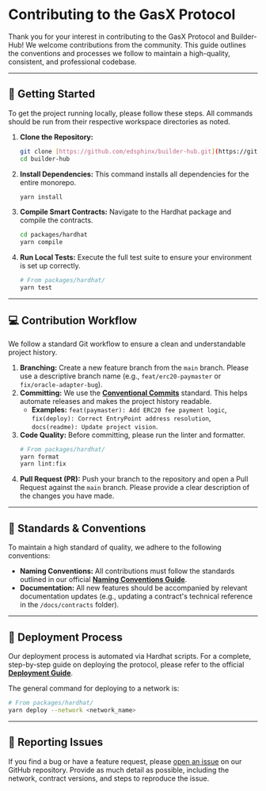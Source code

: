 # Contributing to the GasX Protocol

Thank you for your interest in contributing to the GasX Protocol and Builder-Hub! We welcome contributions from the community. This guide outlines the conventions and processes we follow to maintain a high-quality, consistent, and professional codebase.

---
## 🚀 Getting Started

To get the project running locally, please follow these steps. All commands should be run from their respective workspace directories as noted.

1.  **Clone the Repository:**
    ```bash
    git clone [https://github.com/edsphinx/builder-hub.git](https://github.com/edsphinx/builder-hub.git)
    cd builder-hub
    ```

2.  **Install Dependencies:**
    This command installs all dependencies for the entire monorepo.
    ```bash
    yarn install
    ```

3.  **Compile Smart Contracts:**
    Navigate to the Hardhat package and compile the contracts.
    ```bash
    cd packages/hardhat
    yarn compile
    ```

4.  **Run Local Tests:**
    Execute the full test suite to ensure your environment is set up correctly.
    ```bash
    # From packages/hardhat/
    yarn test
    ```

---
## 💻 Contribution Workflow

We follow a standard Git workflow to ensure a clean and understandable project history.

1.  **Branching:** Create a new feature branch from the `main` branch. Please use a descriptive branch name (e.g., `feat/erc20-paymaster` or `fix/oracle-adapter-bug`).
2.  **Committing:** We use the [**Conventional Commits**](https://www.conventionalcommits.org/en/v1.0.0/) standard. This helps automate releases and makes the project history readable.
    -   **Examples:** `feat(paymaster): Add ERC20 fee payment logic`, `fix(deploy): Correct EntryPoint address resolution`, `docs(readme): Update project vision`.
3.  **Code Quality:** Before committing, please run the linter and formatter.
    ```bash
    # From packages/hardhat/
    yarn format
    yarn lint:fix
    ```
4.  **Pull Request (PR):** Push your branch to the repository and open a Pull Request against the `main` branch. Please provide a clear description of the changes you have made.

---
## 📜 Standards & Conventions

To maintain a high standard of quality, we adhere to the following conventions:

-   **Naming Conventions:** All contributions must follow the standards outlined in our official [**Naming Conventions Guide**](./docs/project/01_naming_conventions.md).
-   **Documentation:** All new features should be accompanied by relevant documentation updates (e.g., updating a contract's technical reference in the `/docs/contracts` folder).

---
## 🚀 Deployment Process

Our deployment process is automated via Hardhat scripts. For a complete, step-by-step guide on deploying the protocol, please refer to the official [**Deployment Guide**](./DEPLOYMENT_GUIDE.md).

The general command for deploying to a network is:
```bash
# From packages/hardhat/
yarn deploy --network <network_name>
```

---
## 🐞 Reporting Issues

If you find a bug or have a feature request, please [open an issue](https://github.com/edsphinx/builder-hub/issues) on our GitHub repository. Provide as much detail as possible, including the network, contract versions, and steps to reproduce the issue.
